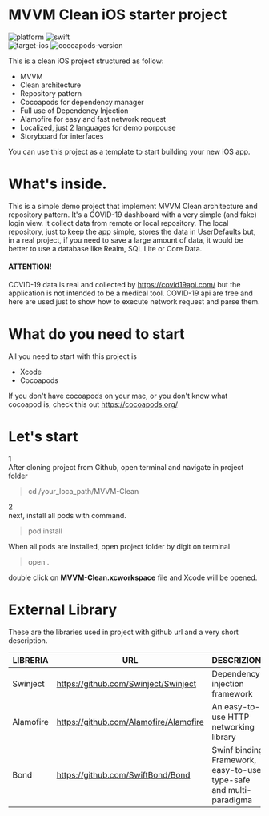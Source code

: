 # MVVM Clean iOS starter project

![platform](https://img.shields.io/badge/platform-iOS-lightgrey) 
![swift](https://img.shields.io/badge/Swift-5.0-red)  
![target-ios](https://img.shields.io/badge/Target-iOS%20%7C%2012.1-blue)
![cocoapods-version](https://img.shields.io/badge/Cocoapods-v.%201.8.4-green)

This is a clean iOS project structured as follow:

- MVVM
- Clean architecture
- Repository pattern
- Cocoapods for dependency manager
- Full use of Dependency Injection
- Alamofire for easy and fast network request
- Localized, just 2 languages for demo porpouse
- Storyboard for interfaces

You can use this project as a template to start building your new iOS app.

# What's inside.
This is a simple demo project that implement MVVM Clean architecture and repository pattern. It's a COVID-19 dashboard with a very simple (and fake) login view. It collect data from remote or local repository. The local repository, just to keep the app simple, stores the data in UserDefaults but, in a real project, if you need to save a large amount of data, it would be better to use a database like Realm, SQL Lite or Core Data.

#### ATTENTION!
COVID-19 data is real and collected by https://covid19api.com/ but the application is not intended to be a medical tool. COVID-19 api are free and here are used just to show how to execute network request and parse them.

# What do you need to start

All you need to start with this project is

- Xcode 
- Cocoapods

If you don't have cocoapods on your mac, or you don't know what cocoapod is, check this out https://cocoapods.org/

# Let's start

1  
After cloning project from Github, open terminal and navigate in project folder

> cd /your_loca_path/MVVM-Clean

2  
next, install all pods with command.

> pod install

When all pods are installed, open project folder by digit on terminal

> open .

double click on **MVVM-Clean.xcworkspace** file and Xcode will be opened.

# External Library

These are the libraries used in project with github url and a very short description.

 LIBRERIA | URL | DESCRIZIONE
 -------- | --- | -----------
 Swinject | https://github.com/Swinject/Swinject | Dependency injection framework
 Alamofire | https://github.com/Alamofire/Alamofire | An easy-to-use HTTP networking library
 Bond | https://github.com/SwiftBond/Bond | Swinf binding Framework, easy-to-use, type-safe and multi-paradigma